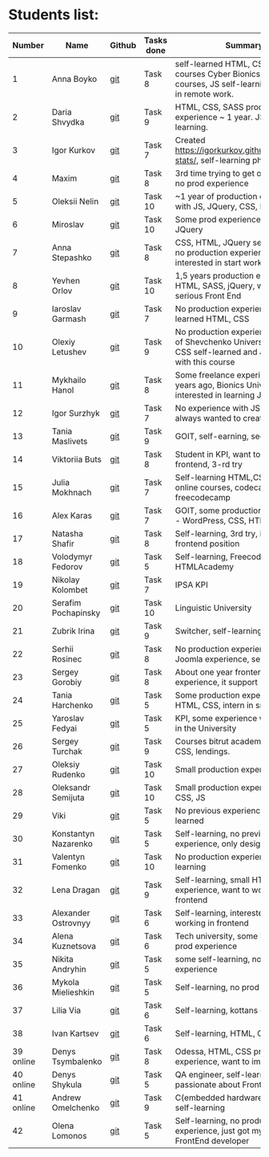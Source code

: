 # Students list:

Number | Name      | Github | Tasks done | Summary
-------|-----------|---------|---------|---------
1 | Anna Boyko| [git](https://github.com/Boyko-Anna) | Task 8 | self-learned HTML, CSS, C# courses Cyber Bionics, some Ruby courses, JS self-learning, interested in remote work.
2 | Daria Shvydka | [git](https://github.com/DariaShvydka) | Task 9  | HTML, CSS, SASS production experience ~ 1 year. JS - self-learning.
3 | Igor Kurkov | [git](https://github.com/IgorKurkov) | Task 7 | Created https://igorkurkov.github.io/kottans-stats/, self-learning php, js, Drupal
4 | Maxim | [git](https://github.com/cidre) | Task 8 | 3rd time trying to get on the course, no prod experience
5 | Oleksii Nelin | [git](https://github.com/Xsorter) | Task 10  | ~1 year of production experience with JS, JQuery, CSS, HTML
6 | Miroslav | [git](https://github.com/iammiro/kottans_frontend) | Task 10  | Some prod experience, layout sites, JQuery
7 | Anna Stepashko | [git](https://github.com/xandzia) | Task 8 | CSS, HTML, JQuery self-education, no production experience, interested in start working
8 | Yevhen Orlov | [git](https://github.com/yevhenorlov) | Task 10 | 1,5 years production experience HTML, SASS, jQuery, want more serious Front End
9 | Iaroslav Garmash | [git](https://github.com/feroxes) | Task 7 | No production experience, self-learned HTML, CSS
10 | Olexiy Letushev | [git](https://github.com/Letushev) | Task 9 | No production experience, student of Shevchenko University, HTML, CSS self-learned and JS started with this course
11 | Mykhailo Hanol | [git](https://github.com/ganolmc) | Task 8 | Some freelance experience about 5 years ago, Bionics University intern, interested in learning JS more
12 | Igor Surzhyk | [git](https://github.com/isurzhyk) | Task 7 | No experience with JS, HTML, CSS, always wanted to create products
13 | Tania Maslivets | [git](https://github.com/Masmik) | Task 9 | GOIT, self-earning, second try
14 | Viktoriia Buts | [git](https://github.com/viktoriiab) | Task 8 | Student in KPI, want to work in frontend, 3-rd try
15 | Julia Mokhnach | [git](https://github.com/juliamokh) | Task 7 | Self-learning HTML,CSS, JS - online courses, codecademy, freecodecamp
16 | Alex Karas | [git](https://github.com/boooeller/kottans_frontend) | Task 7 | GOIT, some production experience - WordPress, CSS, HTML
17 | Natasha Shafir | [git](https://github.com/natashafir) | Task 8 | Self-learning, 3rd try, interested in frontend position
18 | Volodymyr Fedorov | [git](https://github.com/voveus) | Task 5 | Self-learning, Freecodecamp, HTMLAcademy
19 | Nikolay Kolombet | [git](https://github.com/Nick9707) | Task 7 | IPSA KPI
20 | Serafim Pochapinsky | [git](https://github.com/SerafimPoch) | Task 10 | Linguistic University
21 | Zubrik Irina | [git](https://github.com/zubrik1) | Task 9 | Switcher, self-learning, treehouse
22 | Serhii Rosinec | [git](https://github.com/serhii-r) | Task 8 | No production experience, some Joomla experience, self-learning
23 | Sergey Gorobiy | [git](https://github.com/ermondel) | Task 8 | About one year frontend experience, it support
24 | Tania Harchenko | [git](https://github.com/tatianochka) | Task 5 | Some production experience with HTML, CSS, intern in small company
25 | Yaroslav Fedyai | [git](https://github.com/yfedyai/kottans_frontend) | Task 5 | KPI, some experience with frontend in the University
26 | Sergey Turchak | [git](https://github.com/turchak) | Task 9 | Courses bitrut academy - HTML, CSS, lendings.
27 | Oleksiy Rudenko | [git](https://github.com/OleksiyRudenko) | Task 10 | Small production experience
28 | Oleksandr Semijuta | [git](https://github.com/kaizengami) | Task 10 | Small production experience, HTML, CSS, JS
29 | Viki | [git](https://github.com/tori19) | Task 5 | No previous experience, self-learned
30 | Konstantyn Nazarenko | [git](https://github.com/KonstantynNazarenko) | Task 5 | Self-learning, no previous experience, only design
31 | Valentyn Fomenko | [git](https://github.com/val-fom) | Task 10 | No production experience, self-learning
32 | Lena Dragan | [git](https://github.com/lenadgit) | Task 9 | Self-learning, small HTML, CSS experience, want to work in frontend
33 | Alexander Ostrovnyy| [git](https://github.com/A-Ostrovnyy) | Task 6 | Self-learning, interested in start working in frontend
34 | Alena Kuznetsova | [git](https://github.com/alenakuznetsova) | Task 6 | Tech university, some HTML, CSS prod experience
35 | Nikita Andryhin | [git](https://github.com/n1cko22) | Task 5 | some self-learning, no prod experience
36 | Mykola Mielieshkin | [git](https://github.com/claimsecond) | Task 5 | Self-learning, no prod experience
37 | Lilia Via | [git](https://github.com/LiliVia/kottans_frontend) | Task 6 | Self-learning, kottans courses
38 | Ivan Kartsev | [git](https://github.com/Refreyd) | Task 6 | Self-learning, HTML, CSS
39 online | Denys Tsymbalenko | [git](https://github.com/kopkop123) | Task 8 | Odessa, HTML, CSS production experience, want to improve JS
40 online | Denys Shykula | [git](https://github.com/ShykulaD) | Task 5 | QA engineer, self-learning js and passionate about FrontEnd
41 online | Andrew Omelchenko | [git](https://github.com/Andrew-Omelchenko) | Task 9 | C(embedded hardware) experience, self-learning
42 | Olena Lomonos | [git](https://github.com/olomonos) | Task 5 | Self-learning, no production experience, just got my first job as a FrontEnd developer
